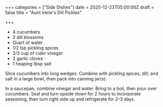 +++
categories = ["Side Dishes"]
date = 2020-12-23T05:00:00Z
draft = false
title = "Aunt Irene's Dill Pickles"

+++
* 4 cucumbers 
* 2 dill blossoms 
* Quart of water 
* 1/2 tsp pickling spices 
* 2/3 cup of cider vinegar 
* 2 garlic cloves 
* 1 heaping tbsp salt

Slice cucumbers into long wedges. Combine with pickling spices, dill, and salt in a large bowl, then pack into canning jar(s). 

In a saucepan, combine vinegar and water. Bring to a boil, then pour over cucumbers. Seal and turn upside down for 2 hours to incorporate seasoning, then turn right side up and refrigerate for 2–3 days.